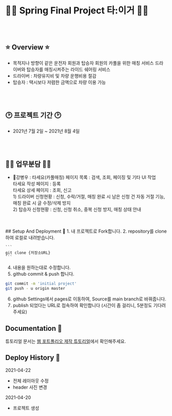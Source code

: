 <h1>🚗🚙 Spring Final Project 타:이거 🚐🚕</h1>
<br>
<br>

## ⭐️ Overview ⭐️
- 목적지나 방향이 같은 운전자 회원과 탑승자 회원의 카풀을 위한 매칭 서비스
드라이버와 탑승자를 매칭시켜주는 라이드 쉐어링 서비스
- 드라이버 : 차량유지비 및 차량 운행비용 절감
- 탑승자 : 택시보다 저렴한 금액으로 차량 이용 가능
<br>
<br>

## 🕑 프로젝트 기간 🕑
- 2021년 7월 2일 ~ 2021년 8월 4일
<br>
<br>

## 🧙‍♂️ 업무분담 🧙‍♂️
- 🧑강병우 : 타세요(카풀매칭) 페이지 목록 : 검색, 조회, 페이징 및 기타 UI 작업<br>
             타세요 작성 페이지 : 등록<br>
             타세요 상세 페이지 : 조회, 신고<br>
             1) 드라이버 신청현황 : 신청, 수락/거절, 매칭 완료 시 남은 신청 건 자동 거절 기능, 매칭 완료 시 글 수정/삭제 방지<br>
             2) 탑승자 신청현황 : 신청, 신청 취소, 중복 신청 방지, 매칭 상태 안내<br>
<br>
<br>
## Setup And Deployment 🔧
1. 내 프로젝트로 Fork합니다.
2. repository를 clone하여 로컬로 내려받습니다.

    ```
    git clone {저장소URL}
    ```

4. 내용을 원하는대로 수정합니다.
5. github commit & push 합니다.

```bash
git commit -m 'initial project'
git push - u origin master
```
6. github Settings에서 pages로 이동하여, Source를 main branch로 바꿔줍니다.
7. publish 되었다는 URL로 접속하여 확인합니다 (시간이 좀 걸리니, 5분정도 기다려주세요)


## Documentation 📑

튜토리얼 문서는 [웹 포트폴리오 제작 튜토리얼](https://www.notion.so/cucus/85e3bec77d904f1fa282cec4756232c3)에서 확인해주세요.

## Deploy History 🌳

2021-04-22

- 전체 레이아웃 수정
- header 사진 변경

2021-04-20

- 프로젝트 생성
